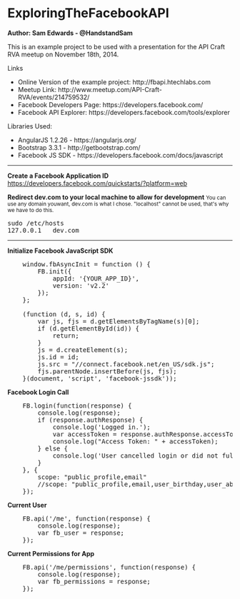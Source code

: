ExploringTheFacebookAPI
=======================
<strong>Author: Sam Edwards - @HandstandSam</strong>

This is an example project to be used with a presentation for the API Craft RVA meetup on November 18th, 2014.

Links
<ul>
<li>Online Version of the example project: http://fbapi.htechlabs.com</li>
<li>Meetup Link: http://www.meetup.com/API-Craft-RVA/events/214759532/</li>
<li>Facebook Developers Page: https://developers.facebook.com/</li>
<li>Facebook API Explorer: https://developers.facebook.com/tools/explorer</li>
</ul>

Libraries Used:
<ul>
	<li>AngularJS 1.2.26 - https://angularjs.org/</li>
	<li>Bootstrap 3.3.1 - http://getbootstrap.com/</li>
	<li>Facebook JS SDK - https://developers.facebook.com/docs/javascript</li>
</ul>

<hr/>

<strong>Create a Facebook Application ID</strong>
https://developers.facebook.com/quickstarts/?platform=web

<strong>Redirect dev.com to your local machine to allow for development</strong>
<small>You can use any domain youwant, dev.com is what I chose.  "localhost" cannot be used, that's why we have to do this.</small>
<pre>sudo /etc/hosts
127.0.0.1	dev.com</pre>

<hr/>

<strong>Initialize Facebook JavaScript SDK</strong>
<pre>
    window.fbAsyncInit = function () {
        FB.init({
            appId: '{YOUR_APP_ID}',
            version: 'v2.2'
        });
    };

    (function (d, s, id) {
        var js, fjs = d.getElementsByTagName(s)[0];
        if (d.getElementById(id)) {
            return;
        }
        js = d.createElement(s);
        js.id = id;
        js.src = "//connect.facebook.net/en_US/sdk.js";
        fjs.parentNode.insertBefore(js, fjs);
    }(document, 'script', 'facebook-jssdk'));
</pre>

<strong>Facebook Login Call</strong>
<pre>
	FB.login(function(response) {
		console.log(response);
		if (response.authResponse) {
			console.log('Logged in.');
			var accessToken = response.authResponse.accessToken;
			console.log("Access Token: " + accessToken);
		} else {
			console.log('User cancelled login or did not fully authorize.');
		}
	}, {
		scope: "public_profile,email"
		//scope: "public_profile,email,user_birthday,user_about_me,user_status,user_location,user_hometown,user_birthday,user_website"
	});
</pre>

<strong>Current User</strong>
<pre>
	FB.api('/me', function(response) {
		console.log(response);
		var fb_user = response;
	});
</pre>

<strong>Current Permissions for App</strong>
<pre>
	FB.api('/me/permissions', function(response) {
		console.log(response);
		var fb_permissions = response;
	});
</pre>